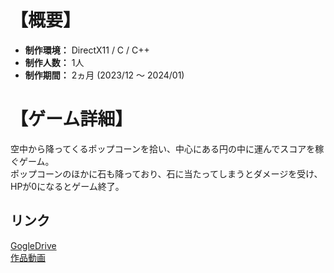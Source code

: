 # 【概要】
- **制作環境：** DirectX11 / C / C++  
- **制作人数：** 1人  
- **制作期間：** 2ヵ月 (2023/12 ～ 2024/01)  


# 【ゲーム詳細】
空中から降ってくるポップコーンを拾い、中心にある円の中に運んでスコアを稼ぐゲーム。  
ポップコーンのほかに石も降っており、石に当たってしまうとダメージを受け、HPが0になるとゲーム終了。  

## リンク
[GogleDrive](https://drive.google.com/drive/folders/1rclOO341Nk0GNHLNg7EiJoeVuJVKtHH8?usp=drive_link)  
[作品動画](https:///drive.google.com/file/d/176hlRVUendUjK-mvxVkRowKuT_jGORuV)
